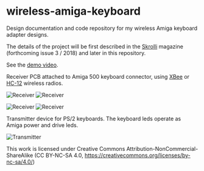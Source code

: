 # wireless-amiga-keyboard
Design documentation and code repository for my wireless Amiga keyboard adapter designs. 

The details of the project will be first described in the [Skrolli](https://www.skrolli.fi/en/) magazine (forthcoming issue 3 / 2018) and later in this repository.

See the [demo video](https://youtu.be/kAuzQ2jPxQk). 

Receiver PCB attached to Amiga 500 keyboard connector, using [XBee](https://www.digi.com/xbee) or [HC-12](https://github.com/robert-rozee/HC-12-user-manual---reformatted) wireless radios.

![Receiver](https://github.com/t33bu/wireless-amiga-keyboard/blob/master/receiver/receiver_xbee.png)
![Receiver](https://github.com/t33bu/wireless-amiga-keyboard/blob/master/receiver/receiver_xbee_2.jpg)

![Receiver](https://github.com/t33bu/wireless-amiga-keyboard/blob/master/receiver/receiver_hc12.jpg)
![Receiver](https://github.com/t33bu/wireless-amiga-keyboard/blob/master/receiver/receiver_hc12_2.jpg)

Transmitter device for PS/2 keyboards. The keyboard leds operate as Amiga power and drive leds.

![Transmitter](https://github.com/t33bu/wireless-amiga-keyboard/blob/master/transmitter/transmitter_ps2.png)

This work is licensed under Creative Commons Attribution-NonCommercial-ShareAlike (CC BY-NC-SA 4.0, https://creativecommons.org/licenses/by-nc-sa/4.0/)
